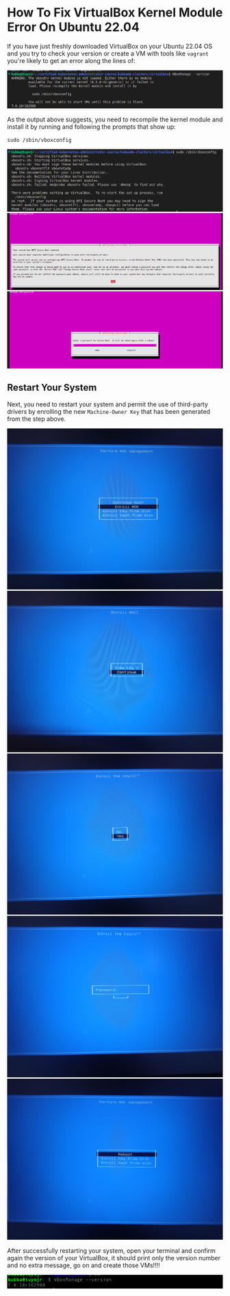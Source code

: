 # How To Fix VirtualBox Kernel Module Error On Ubuntu 22.04

If you have just freshly downloaded VirtualBox on your Ubuntu 22.04 OS and you try to check your version or create a VM with tools like `vagrant` you're likely to get an error along the lines of:

![vbox_error](https://github.com/tuyojr/troubleshooter/blob/main/images/vbox_error.png)

As the output above suggests, you need to recompile the kernel module and install it by running and following the prompts that show up:

```SHELL
sudo /sbin/vboxconfig
```

![run_sbin_vboxconfig](https://github.com/tuyojr/troubleshooter/blob/main/images/vbox_error_4.png)
![prompt_1](https://github.com/tuyojr/troubleshooter/blob/main/images/vbox_error_2.png)
![prompt_2](https://github.com/tuyojr/troubleshooter/blob/main/images/vbox_error_3.png)

## Restart Your System

Next, you need to restart your system and permit the use of third-party drivers by enrolling the new `Machine-Owner Key` that has been generated from the step above.

![restart_screen_1](https://github.com/tuyojr/troubleshooter/blob/main/images/enroll_mok.jpg)
![restart_screen_2](https://github.com/tuyojr/troubleshooter/blob/main/images/enroll_mok_2.jpg)
![restart_screen_3](https://github.com/tuyojr/troubleshooter/blob/main/images/enroll_mok_3.jpg)
![restart_screen_4](https://github.com/tuyojr/troubleshooter/blob/main/images/enroll_mok_4.jpg)
![reboot](https://github.com/tuyojr/troubleshooter/blob/main/images/reboot.jpg)

After successfully restarting your system, open your terminal and confirm again the version of your VirtualBox, it should print only the version number and no extra message, go on and create those VMs!!!!

![virtualbox_version](https://github.com/tuyojr/troubleshooter/blob/main/images/virtualbox_install.png)
